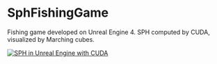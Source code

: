 # SphFishingGame
Fishing game developed on Unreal Engine 4. SPH computed by CUDA, visualized by Marching cubes.

[![SPH in Unreal Engine with CUDA](https://img.youtube.com/vi/W982I1onXW0/0.jpg)](https://youtu.be/W982I1onXW0 "SPH in Unreal Engine with CUDA")
